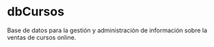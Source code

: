 # dbCursos
Base de datos para la gestión y administración de información sobre la ventas de cursos online.
